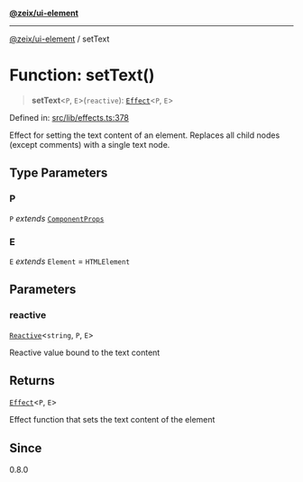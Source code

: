 [**@zeix/ui-element**](../README.md)

***

[@zeix/ui-element](../globals.md) / setText

# Function: setText()

> **setText**\<`P`, `E`\>(`reactive`): [`Effect`](../type-aliases/Effect.md)\<`P`, `E`\>

Defined in: [src/lib/effects.ts:378](https://github.com/zeixcom/ui-element/blob/09c98ef25d6964a68bdac33e61f389dd027c5b92/src/lib/effects.ts#L378)

Effect for setting the text content of an element.
Replaces all child nodes (except comments) with a single text node.

## Type Parameters

### P

`P` *extends* [`ComponentProps`](../type-aliases/ComponentProps.md)

### E

`E` *extends* `Element` = `HTMLElement`

## Parameters

### reactive

[`Reactive`](../type-aliases/Reactive.md)\<`string`, `P`, `E`\>

Reactive value bound to the text content

## Returns

[`Effect`](../type-aliases/Effect.md)\<`P`, `E`\>

Effect function that sets the text content of the element

## Since

0.8.0
